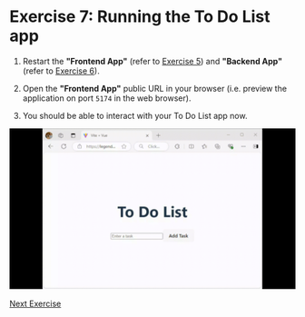 # Exercise 7: Running the To Do List app

1. Restart the **"Frontend App"** (refer to [Exercise 5](./exercise5.md)) and **"Backend App"** (refer to [Exercise 6](./exercise6.md)).

2. Open the **"Frontend App"** public URL in your browser (i.e. preview the application on port `5174` in the web browser).

3. You should be able to interact with your To Do List app now.

![Walk through](../images/todolist-app-walkthru.gif)

[Next Exercise](./exercise8.md)
